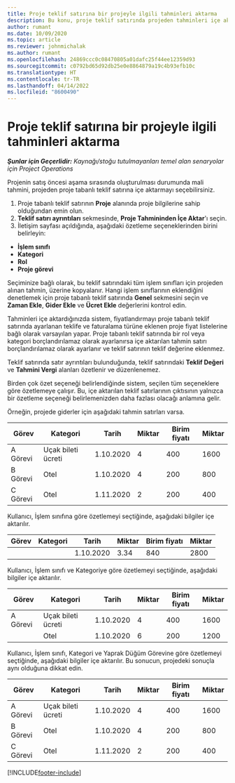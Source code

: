 ```yaml
---
title: Proje teklif satırına bir projeyle ilgili tahminleri aktarma
description: Bu konu, proje teklif satırında projeden tahminleri içe aktarma hakkında bilgi sağlar.
author: rumant
ms.date: 10/09/2020
ms.topic: article
ms.reviewer: johnmichalak
ms.author: rumant
ms.openlocfilehash: 24869ccc0c08470805a01dafc25f44ee12359d93
ms.sourcegitcommit: c0792bd65d92db25e0e8864879a19c4b93efb10c
ms.translationtype: HT
ms.contentlocale: tr-TR
ms.lasthandoff: 04/14/2022
ms.locfileid: "8600490"
---
```

# <a name="import-estimates-for-a-project-to-a-project-quote-line"></a>Proje teklif satırına bir projeyle ilgili tahminleri aktarma

_**Şunlar için Geçerlidir:** Kaynağı/stoğu tutulmayanları temel alan senaryolar için Project Operations_


Projenin satış öncesi aşama sırasında oluşturulması durumunda mali tahmini, projeden proje tabanlı teklif satırına içe aktarmayı seçebilirsiniz.

1. Proje tabanlı teklif satırının **Proje** alanında proje bilgilerine sahip olduğundan emin olun.
2. **Teklif satırı ayrıntıları** sekmesinde, **Proje Tahmininden İçe Aktar**'ı seçin.
3. İletişim sayfası açıldığında, aşağıdaki özetleme seçeneklerinden birini belirleyin:

  - **İşlem sınıfı**
  - **Kategori**
  - **Rol** 
  - **Proje görevi**

Seçiminize bağlı olarak, bu teklif satırındaki tüm işlem sınıfları için projeden alınan tahmin, üzerine kopyalanır. Hangi işlem sınıflarının eklendiğini denetlemek için proje tabanlı teklif satırında **Genel** sekmesini seçin ve **Zaman Ekle**, **Gider Ekle** ve **Ücret Ekle** değerlerini kontrol edin.

Tahminleri içe aktardığınızda sistem, fiyatlandırmayı proje tabanlı teklif satırında ayarlanan teklife ve faturalama türüne eklenen proje fiyat listelerine bağlı olarak varsayılan yapar. Proje tabanlı teklif satırında bir rol veya kategori borçlandırılamaz olarak ayarlanırsa içe aktarılan tahmin satırı borçlandırılamaz olarak ayarlanır ve teklif satırının teklif değerine eklenmez.

Teklif satırında satır ayrıntıları bulunduğunda, teklif satırındaki **Teklif Değeri** ve **Tahmini Vergi** alanları özetlenir ve düzenlenemez.

Birden çok özet seçeneği belirlendiğinde sistem, seçilen tüm seçeneklere göre özetlemeye çalışır. Bu, içe aktarılan teklif satırlarının çıktısının yalnızca bir özetleme seçeneği belirlemenizden daha fazlası olacağı anlamına gelir.

Örneğin, projede giderler için aşağıdaki tahmin satırları varsa.

| Görev | Kategori | Tarih | Miktar | Birim fiyatı | Miktar |
| --- | --- | --- | --- | --- | --- |
| A Görevi | Uçak bileti ücreti | 1.10.2020 | 4 | 400 | 1600 |
| B Görevi | Otel | 1.10.2020 | 4 | 200 | 800 |
| C Görevi | Otel | 1.11.2020 | 2 | 200 | 400 |

Kullanıcı, İşlem sınıfına göre özetlemeyi seçtiğinde, aşağıdaki bilgiler içe aktarılır.

| Görev | Kategori | Tarih | Miktar | Birim fiyatı | Miktar |
| --- | --- | --- | --- | --- | --- |
| | | 1.10.2020 | 3.34 | 840 | 2800 |

Kullanıcı, İşlem sınıfı ve Kategoriye göre özetlemeyi seçtiğinde, aşağıdaki bilgiler içe aktarılır.

| Görev | Kategori | Tarih | Miktar | Birim fiyatı | Miktar |
| --- | --- | --- | --- | --- | --- |
| A Görevi | Uçak bileti ücreti | 1.10.2020 | 4 | 400 | 1600 |
| | Otel | 1.10.2020 | 6 | 200 | 1200 |

Kullanıcı, İşlem sınıfı, Kategori ve Yaprak Düğüm Görevine göre özetlemeyi seçtiğinde, aşağıdaki bilgiler içe aktarılır. Bu sonucun, projedeki sonuçla aynı olduğuna dikkat edin.

| Görev | Kategori | Tarih | Miktar | Birim fiyatı | Miktar |
| --- | --- | --- | --- | --- | --- |
| A Görevi | Uçak bileti ücreti | 1.10.2020 | 4 | 400 | 1600 |
| B Görevi | Otel | 1.10.2020 | 4 | 200 | 800 |
| C Görevi | Otel | 1.11.2020 | 2 | 200 | 400 |


[!INCLUDE[footer-include](../includes/footer-banner.md)]
